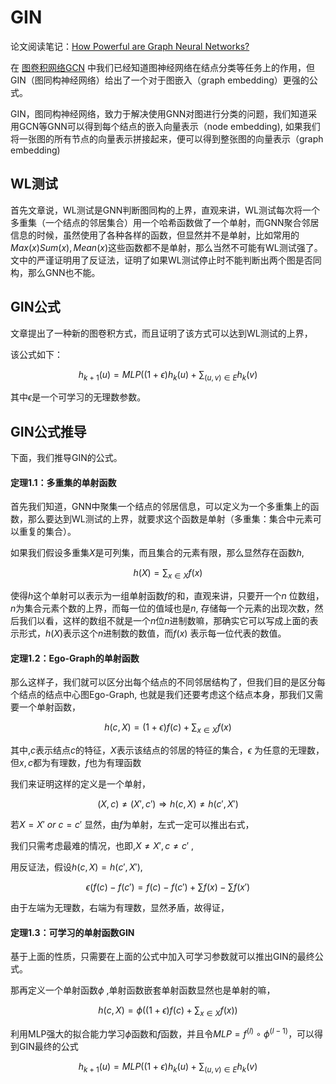 # GIN

论文阅读笔记：[How Powerful are Graph Neural Networks?](https://arxiv.org/abs/1810.00826v3)

在 [图卷积网络GCN](https://truenobility303.github.io/subpage/Notes/Graph/GNN/GCN) 中我们已经知道图神经网络在结点分类等任务上的作用，但GIN（图同构神经网络）给出了一个对于图嵌入（graph embedding）更强的公式。

GIN，图同构神经网络，致力于解决使用GNN对图进行分类的问题，我们知道采用GCN等GNN可以得到每个结点的嵌入向量表示（node embedding), 如果我们将一张图的所有节点的向量表示拼接起来，便可以得到整张图的向量表示（graph embedding)



## WL测试



首先文章说，WL测试是GNN判断图同构的上界，直观来讲，WL测试每次将一个多重集（一个结点的邻居集合）用一个哈希函数做了一个单射，而GNN聚合邻居信息的时候，虽然使用了各种各样的函数，但显然并不是单射，比如常用的$Max(x)Sum(x),Mean(x)$这些函数都不是单射，那么当然不可能有WL测试强了。文中的严谨证明用了反证法，证明了如果WL测试停止时不能判断出两个图是否同构，那么GNN也不能。



## GIN公式

文章提出了一种新的图卷积方式，而且证明了该方式可以达到WL测试的上界，

该公式如下：


$$
h_{k+1}(u) = MLP((1+\epsilon) h_k(u) + \sum_{(u,v) \in E} h_k(v)
$$


其中$\epsilon$是一个可学习的无理数参数。



## GIN公式推导

下面，我们推导GIN的公式。

#### 定理1.1：多重集的单射函数



首先我们知道，GNN中聚集一个结点的邻居信息，可以定义为一个多重集上的函数，那么要达到WL测试的上界，就要求这个函数是单射（多重集：集合中元素可以重复的集合）。

如果我们假设多重集$X$是可列集，而且集合的元素有限，那么显然存在函数$h$,


$$
h(X) = \sum_{x\in X} f(x)
$$


使得$h$这个单射可以表示为一组单射函数$f$的和，直观来讲，只要开一个$n$ 位数组，$n$为集合元素个数的上界，而每一位的值域也是$n$, 存储每一个元素的出现次数，然后我们以看，这样的数组不就是一个$n$位$n$进制数嘛，那确实它可以写成上面的表示形式，$h(X)$表示这个$n$进制数的数值，而$f(x)$ 表示每一位代表的数值。



#### 定理1.2：Ego-Graph的单射函数

那么这样子，我们就可以区分出每个结点的不同邻居结构了，但我们目的是区分每个结点的结点中心图Ego-Graph, 也就是我们还要考虑这个结点本身，那我们又需要一个单射函数，


$$
h(c,X) = (1+\epsilon) f(c) + \sum_{x \in X} f(x)
$$


其中,$c$表示结点$c$的特征，$X$表示该结点的邻居的特征的集合，$\epsilon$ 为任意的无理数，但$x,c$都为有理数，$f$也为有理函数

我们来证明这样的定义是一个单射，


$$
(X,c) \neq (X',c') \Rightarrow h(c,X) \neq h(c',X')
$$


若$X=X' \ or  \ c=c'$ 显然，由$f$为单射，左式一定可以推出右式，

我们只需考虑最难的情况，也即,$X \neq X' , c \neq c'$ ,

用反证法，假设$h(c,X) = h(c',X')$,


$$
\epsilon (f(c)- f(c') = f(c) -f(c') + \sum f(x) - \sum f(x')
$$


由于左端为无理数，右端为有理数，显然矛盾，故得证，



#### 定理1.3：可学习的单射函数GIN

基于上面的性质，只需要在上面的公式中加入可学习参数就可以推出GIN的最终公式。

那再定义一个单射函数$\phi$ ,单射函数嵌套单射函数显然也是单射的嘛，


$$
h(c,X) = \phi((1+\epsilon) f(c) + \sum_{x \in X} f(x))
$$


利用MLP强大的拟合能力学习$\phi$函数和$f$函数，并且令$MLP = f^{(l)} \circ  \phi^{(l-1)}$，可以得到GIN最终的公式


$$
h_{k+1}(u) = MLP((1+\epsilon) h_k(u) + \sum_{(u,v) \in E} h_k(v)
$$


